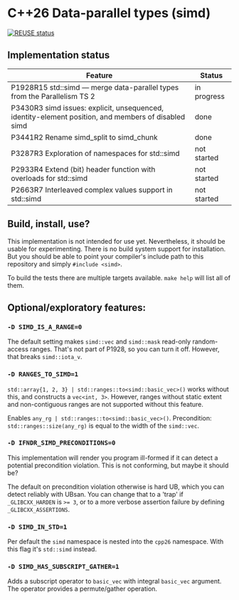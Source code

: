# C++26 Data-parallel types (simd)

[![REUSE status](https://github.com/GSI-HPC/simd/actions/workflows/reuse.yml/badge.svg)](https://github.com/GSI-HPC/simd/actions/workflows/reuse.yml)

## Implementation status

| Feature | Status |
| ------- | ------ |
| P1928R15 std::simd — merge data-parallel types from the Parallelism TS 2 | in progress |
| P3430R3 simd issues: explicit, unsequenced, identity-element position, and members of disabled simd | done |
| P3441R2 Rename simd_split to simd_chunk                           | done        |
| P3287R3 Exploration of namespaces for std::simd                   | not started |
| P2933R4 Extend ⟨bit⟩ header function with overloads for std::simd | not started |
| P2663R7 Interleaved complex values support in std::simd           | not started |

## Build, install, use?

This implementation is not intended for use yet. Nevertheless, it should be 
usable for experimenting. There is no build system support for installation. But 
you should be able to point your compiler's include path to this repository and 
simply `#include <simd>`.

To build the tests there are multiple targets available. `make help` will list 
all of them.

## Optional/exploratory features:

### `-D SIMD_IS_A_RANGE=0`

The default setting makes `simd::vec` and `simd::mask` read-only random-access 
ranges. That's not part of P1928, so you can turn it off. However, that breaks 
`simd::iota_v`.

### `-D RANGES_TO_SIMD=1`

`std::array{1, 2, 3} | std::ranges::to<simd::basic_vec>()` works without this, 
and constructs a `vec<int, 3>`. However, ranges without static extent and 
non-contiguous ranges are not supported without this feature.

Enables `any_rg | std::ranges::to<simd::basic_vec>()`. Precondition: 
`std::ranges::size(any_rg)` is equal to the width of the `simd::vec`.

### `-D IFNDR_SIMD_PRECONDITIONS=0`

This implementation will render you program ill-formed if it can detect a 
potential precondition violation. This is not conforming, but maybe it should 
be?

The default on precondition violation otherwise is hard UB, which you can 
detect reliably with UBsan. You can change that to a 'trap' if 
`_GLIBCXX_HARDEN` is `>= 3`, or to a more verbose assertion failure by defining 
`_GLIBCXX_ASSERTIONS`.

### `-D SIMD_IN_STD=1`

Per default the `simd` namespace is nested into the `cpp26` namespace. With 
this flag it's `std::simd` instead.

### `-D SIMD_HAS_SUBSCRIPT_GATHER=1`

Adds a subscript operator to `basic_vec` with integral `basic_vec` argument. 
The operator provides a permute/gather operation.
